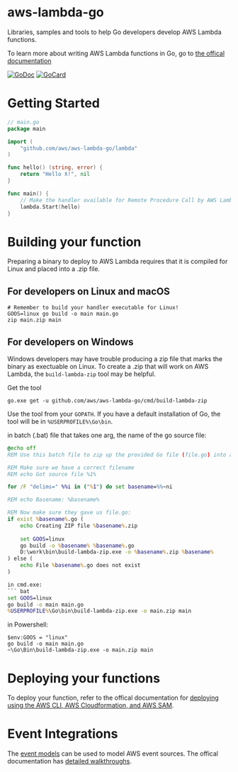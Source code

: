 # aws-lambda-go

Libraries, samples and tools to help Go developers develop AWS Lambda functions.

To learn more about writing AWS Lambda functions in Go, go to [the offical documentation](https://docs.aws.amazon.com/lambda/latest/dg/go-programming-model.html)

[![GoDoc][1]][2]
[![GoCard][3]][4]

[1]: https://godoc.org/github.com/aws/aws-lambda-go?status.svg
[2]: https://godoc.org/github.com/aws/aws-lambda-go
[3]: https://goreportcard.com/badge/github.com/aws/aws-lambda-go
[4]: https://goreportcard.com/report/github.com/aws/aws-lambda-go

# Getting Started

``` Go
// main.go
package main

import (
	"github.com/aws/aws-lambda-go/lambda"
)

func hello() (string, error) {
	return "Hello ƛ!", nil
}

func main() {
	// Make the handler available for Remote Procedure Call by AWS Lambda
	lambda.Start(hello)
}
```

# Building your function

Preparing a binary to deploy to AWS Lambda requires that it is compiled for Linux and placed into a .zip file.

## For developers on Linux and macOS
``` shell
# Remember to build your handler executable for Linux!
GOOS=linux go build -o main main.go
zip main.zip main
```

## For developers on Windows

Windows developers may have trouble producing a zip file that marks the binary as exectuable on Linux. To create a .zip that will work on AWS Lambda, the `build-lambda-zip` tool may be helpful.

Get the tool
``` shell
go.exe get -u github.com/aws/aws-lambda-go/cmd/build-lambda-zip
```

Use the tool from your `GOPATH`. If you have a default installation of Go, the tool will be in `%USERPROFILE%\Go\bin`. 

in batch (.bat) file that takes one arg, the name of the go source file:
``` bat
@echo off
REM Use this batch file to zip up the provided Go file (file.go) into a ZIP file (file.zip) that Lambda understands.

REM Make sure we have a correct filename
REM echo Got source file %1%

for /F "delims=" %%i in ("%1") do set basename=%%~ni

REM echo Basename: %basename%

REM Now make sure they gave us file.go:
if exist %basename%.go (
    echo Creating ZIP file %basename%.zip
	
    set GOOS=linux
    go build -o %basename% %basename%.go
    D:\work\bin\build-lambda-zip.exe -o %basename%.zip %basename%
) else (
    echo File %basename%.go does not exist
)

in cmd.exe:
``` bat
set GOOS=linux
go build -o main main.go
%USERPROFILE%\Go\bin\build-lambda-zip.exe -o main.zip main
```

in Powershell:
``` posh
$env:GOOS = "linux"
go build -o main main.go
~\Go\Bin\build-lambda-zip.exe -o main.zip main
```
# Deploying your functions

To deploy your function, refer to the offical documentation for [deploying using the AWS CLI, AWS Cloudformation, and AWS SAM](https://docs.aws.amazon.com/lambda/latest/dg/deploying-lambda-apps.html).

# Event Integrations

The [event models](https://github.com/aws/aws-lambda-go/tree/master/events) can be used to model AWS event sources. The offical documentation has [detailed walkthroughs](https://docs.aws.amazon.com/lambda/latest/dg/use-cases.html).

